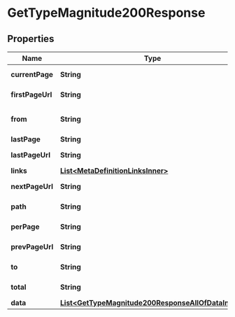

# GetTypeMagnitude200Response


## Properties

| Name | Type | Description | Notes |
|------------ | ------------- | ------------- | -------------|
|**currentPage** | **String** | Current page. |  [optional] |
|**firstPageUrl** | **String** | URL base path. |  [optional] |
|**from** | **String** | Showed record from. |  [optional] |
|**lastPage** | **String** | Last page. |  [optional] |
|**lastPageUrl** | **String** | URL base path. |  [optional] |
|**links** | [**List&lt;MetaDefinitionLinksInner&gt;**](MetaDefinitionLinksInner.md) |  |  [optional] |
|**nextPageUrl** | **String** | URL base path. |  [optional] |
|**path** | **String** | URL base path. |  [optional] |
|**perPage** | **String** | Record per page. |  [optional] |
|**prevPageUrl** | **String** | URL base path. |  [optional] |
|**to** | **String** | Showed record to. |  [optional] |
|**total** | **String** | Total records. |  [optional] |
|**data** | [**List&lt;GetTypeMagnitude200ResponseAllOfDataInner&gt;**](GetTypeMagnitude200ResponseAllOfDataInner.md) |  |  [optional] |



